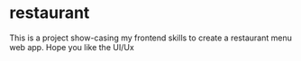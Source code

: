 # restaurant

This is a project show-casing my frontend skills to create a restaurant menu web app.
Hope you like the UI/Ux

